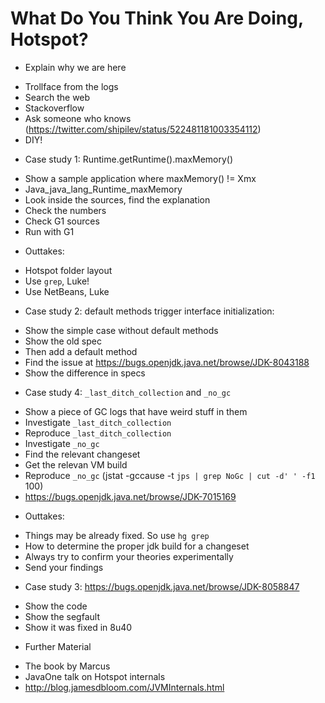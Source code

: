 # What Do You Think You Are Doing, Hotspot?

* Explain why we are here
 - Trollface from the logs
 - Search the web
 - Stackoverflow
 - Ask someone who knows (https://twitter.com/shipilev/status/522481181003354112)
 - DIY!

* Case study 1: Runtime.getRuntime().maxMemory()
 - Show a sample application where maxMemory() != Xmx
 - Java_java_lang_Runtime_maxMemory
 - Look inside the sources, find the explanation
 - Check the numbers
 - Check G1 sources
 - Run with G1

* Outtakes:
 - Hotspot folder layout
 - Use `grep`, Luke!
 - Use NetBeans, Luke

* Case study 2: default methods trigger interface initialization:
 - Show the simple case without default methods
 - Show the old spec
 - Then add a default method
 - Find the issue at https://bugs.openjdk.java.net/browse/JDK-8043188
 - Show the difference in specs

* Case study 4: `_last_ditch_collection` and `_no_gc`
 - Show a piece of GC logs that have weird stuff in them
 - Investigate `_last_ditch_collection`
 - Reproduce `_last_ditch_collection`
 - Investigate `_no_gc`
 - Find the relevant changeset
 - Get the relevan VM build
 - Reproduce `_no_gc` (jstat -gccause -t `jps | grep NoGc | cut -d' ' -f1` 100)
 - https://bugs.openjdk.java.net/browse/JDK-7015169

* Outtakes:
 - Things may be already fixed. So use `hg grep`
 - How to determine the proper jdk build for a changeset
 - Always try to confirm your theories experimentally
 - Send your findings
 
 
* Case study 3: https://bugs.openjdk.java.net/browse/JDK-8058847
 - Show the code
 - Show the segfault
 - Show it was fixed in 8u40

* Further Material
 - The book by Marcus
 - JavaOne talk on Hotspot internals
 - http://blog.jamesdbloom.com/JVMInternals.html
